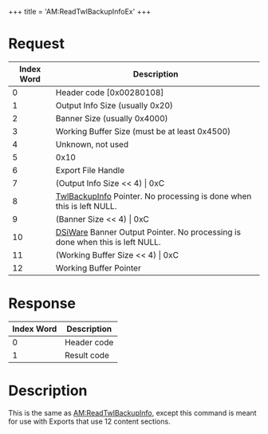 +++
title = 'AM:ReadTwlBackupInfoEx'
+++

# Request

| Index Word | Description                                                                                                                   |
|------------|-------------------------------------------------------------------------------------------------------------------------------|
| 0          | Header code \[0x00280108\]                                                                                                    |
| 1          | Output Info Size (usually 0x20)                                                                                               |
| 2          | Banner Size (usually 0x4000)                                                                                                  |
| 3          | Working Buffer Size (must be at least 0x4500)                                                                                 |
| 4          | Unknown, not used                                                                                                             |
| 5          | 0x10                                                                                                                          |
| 6          | Export File Handle                                                                                                            |
| 7          | (Output Info Size \<\< 4) \| 0xC                                                                                              |
| 8          | [TwlBackupInfo](Application_Manager_Services#TwlBackupInfo "wikilink") Pointer. No processing is done when this is left NULL. |
| 9          | (Banner Size \<\< 4) \| 0xC                                                                                                   |
| 10         | [DSiWare](DSiWare_Exports "wikilink") Banner Output Pointer. No processing is done when this is left NULL.                    |
| 11         | (Working Buffer Size \<\< 4) \| 0xC                                                                                           |
| 12         | Working Buffer Pointer                                                                                                        |

# Response

| Index Word | Description |
|------------|-------------|
| 0          | Header code |
| 1          | Result code |

# Description

This is the same as
[AM:ReadTwlBackupInfo](AM:ReadTwlBackupInfo "wikilink"), except this
command is meant for use with Exports that use 12 content sections.